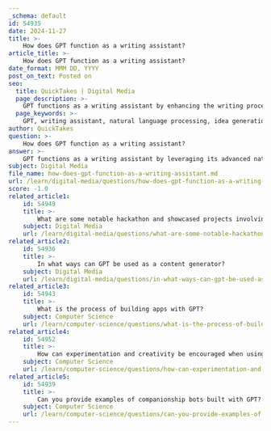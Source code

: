 ```yaml
---
_schema: default
id: 54935
date: 2024-11-27
title: >-
    How does GPT function as a writing assistant?
article_title: >-
    How does GPT function as a writing assistant?
date_format: MMM DD, YYYY
post_on_text: Posted on
seo:
  title: QuickTakes | Digital Media
  page_description: >-
    GPT functions as a writing assistant by enhancing the writing process through idea generation, content structuring, drafting and editing, providing feedback, and improving writing quality, making it an invaluable resource for diverse writing tasks.
  page_keywords: >-
    GPT, writing assistant, natural language processing, idea generation, content structuring, drafting, editing, feedback, writing quality, versatile applications, customizable outputs
author: QuickTakes
question: >-
    How does GPT function as a writing assistant?
answer: >-
    GPT functions as a writing assistant by leveraging its advanced natural language processing capabilities to enhance the writing process for users. Here are several key ways in which GPT serves as a writing assistant:\n\n1. **Idea Generation**: GPT can help writers brainstorm ideas and generate content quickly, which is particularly useful for overcoming writer's block. By providing prompts or suggestions, it allows writers to explore different angles and topics.\n\n2. **Content Structuring**: Writers can use GPT to create outlines for their articles or stories. By inputting a context-setting prompt that includes the desired style and target audience, GPT can generate structured outlines that guide the writing process.\n\n3. **Drafting and Editing**: Once an outline is established, GPT can assist in drafting sections of text. For example, a user can provide an edited outline and ask GPT to write the introduction or any other section, ensuring that the generated content aligns with the intended message and tone.\n\n4. **Feedback and Refinement**: Writers often use GPT as a sounding board to clarify their thoughts and receive feedback on structure and flow. This interaction can help refine ideas and improve the overall quality of the writing.\n\n5. **Speed and Efficiency**: GPT can produce high-quality content at an unprecedented speed, allowing writers to focus on higher-level tasks such as strategy and creative direction. This efficiency is particularly beneficial in professional settings where time is of the essence.\n\n6. **Quality Improvement**: The model can assist in enhancing the quality of writing by improving grammar, syntax, and coherence. This capability ensures that the final output is polished and professional.\n\n7. **Versatile Applications**: GPT can be utilized for various writing tasks, including technical writing, creative storytelling, and even generating content for marketing purposes. Its adaptability makes it a valuable tool across different writing domains.\n\n8. **Customizable Outputs**: Users can tailor the responses from GPT by manipulating prompts and providing specific instructions, which allows for a more personalized writing experience that aligns with individual preferences and requirements.\n\nIn summary, GPT acts as a powerful writing assistant by facilitating idea generation, structuring content, drafting, providing feedback, and improving the overall quality of writing. Its ability to produce text quickly and efficiently makes it an invaluable resource for writers looking to enhance their creative processes.
subject: Digital Media
file_name: how-does-gpt-function-as-a-writing-assistant.md
url: /learn/digital-media/questions/how-does-gpt-function-as-a-writing-assistant
score: -1.0
related_article1:
    id: 54949
    title: >-
        What are some notable hackathon and showcased projects involving GPT?
    subject: Digital Media
    url: /learn/digital-media/questions/what-are-some-notable-hackathon-and-showcased-projects-involving-gpt
related_article2:
    id: 54936
    title: >-
        In what ways can GPT be used as a content generator?
    subject: Digital Media
    url: /learn/digital-media/questions/in-what-ways-can-gpt-be-used-as-a-content-generator
related_article3:
    id: 54943
    title: >-
        What is the process of building apps with GPT?
    subject: Computer Science
    url: /learn/computer-science/questions/what-is-the-process-of-building-apps-with-gpt
related_article4:
    id: 54952
    title: >-
        How can experimentation and creativity be encouraged when using GPT?
    subject: Computer Science
    url: /learn/computer-science/questions/how-can-experimentation-and-creativity-be-encouraged-when-using-gpt
related_article5:
    id: 54939
    title: >-
        Can you provide examples of companionship bots built with GPT?
    subject: Computer Science
    url: /learn/computer-science/questions/can-you-provide-examples-of-companionship-bots-built-with-gpt
---
```


&nbsp;